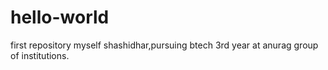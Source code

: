 # hello-world
first repository
myself shashidhar,pursuing btech 3rd year at anurag group of institutions.
